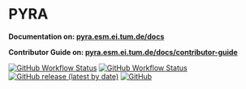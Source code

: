 # PYRA

**Documentation on: [pyra.esm.ei.tum.de/docs](https://pyra.esm.ei.tum.de/docs)**

**Contributor Guide on: [pyra.esm.ei.tum.de/docs/contributor-guide](https://pyra.esm.ei.tum.de/docs/contributor-guide)**

[![GitHub Workflow Status](https://img.shields.io/github/workflow/status/tum-esm/pyra/test-python-codebase-on-main?label=python%20tests%20on%20main%20branch&color=86efac&style=for-the-badge)](https://github.com/tum-esm/pyra/actions/workflows/test-python-codebase-on-main.yml)
[![GitHub Workflow Status](https://img.shields.io/github/workflow/status/tum-esm/pyra/test-typescript-codebase-on-main?label=typescript%20tests%20on%20main%20branch&color=86efac&style=for-the-badge)](https://github.com/tum-esm/pyra/actions/workflows/test-typescript-codebase-on-main.yml)<br/>
[![GitHub release (latest by date)](https://img.shields.io/github/v/release/tum-esm/pyra?display_name=tag&label=latest%20release&color=fcd34d&style=for-the-badge)](https://github.com/tum-esm/pyra/releases)
[![GitHub](https://img.shields.io/github/license/tum-esm/pyra?color=fcd34d&style=for-the-badge)](https://github.com/tum-esm/pyra/blob/main/LICENSE.md)

